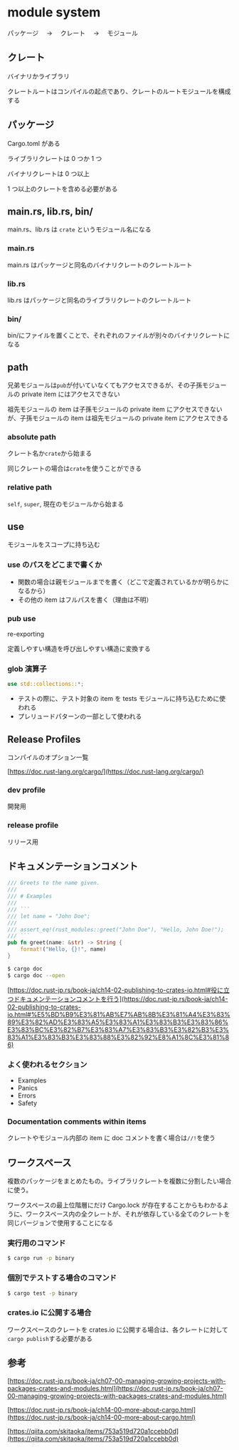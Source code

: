 # module system

パッケージ　 → 　クレート　 → 　モジュール

## クレート

バイナリかライブラリ

クレートルートはコンパイルの起点であり、クレートのルートモジュールを構成する

## パッケージ

Cargo.toml がある

ライブラリクレートは 0 つか 1 つ

バイナリクレートは 0 つ以上

1 つ以上のクレートを含める必要がある

## main.rs, lib.rs, bin/

main.rs、lib.rs は `crate` というモジュール名になる

### main.rs

main.rs はパッケージと同名のバイナリクレートのクレートルート

### lib.rs

lib.rs はパッケージと同名のライブラリクレートのクレートルート

### bin/

bin/にファイルを置くことで、それぞれのファイルが別々のバイナリクレートになる

## path

兄弟モジュールは`pub`が付いていなくてもアクセスできるが、その子孫モジュールの private item にはアクセスできない

祖先モジュールの item は子孫モジュールの private item にアクセスできないが、子孫モジュールの item は祖先モジュールの private item にアクセスできる

### absolute path

クレート名か`crate`から始まる

同じクレートの場合は`crate`を使うことができる

### relative path

`self`, `super`, 現在のモジュールから始まる

## use

モジュールをスコープに持ち込む

### use のパスをどこまで書くか

- 関数の場合は親モジュールまでを書く（どこで定義されているかが明らかになるから）
- その他の item はフルパスを書く（理由は不明）

### pub use

re-exporting

定義しやすい構造を呼び出しやすい構造に変換する

### glob 演算子

```rust
use std::collections::*;
```

- テストの際に、テスト対象の item を tests モジュールに持ち込むために使われる
- プレリュードパターンの一部として使われる

## Release Profiles

コンパイルのオプション一覧

[https://doc.rust-lang.org/cargo/](https://doc.rust-lang.org/cargo/)

### dev profile

開発用

### release profile

リリース用

## ドキュメンテーションコメント

````rust
/// Greets to the name given.
///
/// # Examples
///
/// ```
/// let name = "John Doe";
///
/// assert_eq!(rust_modules::greet("John Doe"), "Hello, John Doe!");
/// ```
pub fn greet(name: &str) -> String {
    format!("Hello, {}!", name)
}
````

```bash
$ cargo doc
$ cargo doc --open
```

[https://doc.rust-jp.rs/book-ja/ch14-02-publishing-to-crates-io.html#役に立つドキュメンテーションコメントを行う](https://doc.rust-jp.rs/book-ja/ch14-02-publishing-to-crates-io.html#%E5%BD%B9%E3%81%AB%E7%AB%8B%E3%81%A4%E3%83%89%E3%82%AD%E3%83%A5%E3%83%A1%E3%83%B3%E3%83%86%E3%83%BC%E3%82%B7%E3%83%A7%E3%83%B3%E3%82%B3%E3%83%A1%E3%83%B3%E3%83%88%E3%82%92%E8%A1%8C%E3%81%86)

### よく使われるセクション

- Examples
- Panics
- Errors
- Safety

### Documentation comments within items

クレートやモジュール内部の item に doc コメントを書く場合は`//!`を使う

## ワークスペース

複数のパッケージをまとめたもの。ライブラリクレートを複数に分割したい場合に使う。

ワークスペースの最上位階層にだけ Cargo.lock が存在することからもわかるように、ワークスペース内の全クレートが、それが依存している全てのクレートを同じバージョンで使用することになる

### 実行用のコマンド

```bash
$ cargo run -p binary
```

### 個別でテストする場合のコマンド

```bash
$ cargo test -p binary
```

### crates.io に公開する場合

ワークスペースのクレートを crates.io に公開する場合は、各クレートに対して`cargo publish`する必要がある

## 参考

[https://doc.rust-jp.rs/book-ja/ch07-00-managing-growing-projects-with-packages-crates-and-modules.html](https://doc.rust-jp.rs/book-ja/ch07-00-managing-growing-projects-with-packages-crates-and-modules.html)

[https://doc.rust-jp.rs/book-ja/ch14-00-more-about-cargo.html](https://doc.rust-jp.rs/book-ja/ch14-00-more-about-cargo.html)

[https://qiita.com/skitaoka/items/753a519d720a1ccebb0d](https://qiita.com/skitaoka/items/753a519d720a1ccebb0d)
